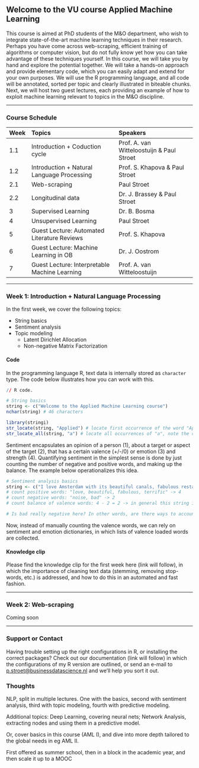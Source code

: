 ## Welcome to the VU course Applied Machine Learning

This course is aimed at PhD students of the M&O department, who wish to integrate state-of-the-art machine learning techniques in their research. Perhaps you have come across  web-scraping, efficient training of algorithms or computer vision, but do not fully know yet how you can take advantage of these techniques yourself. In this course, we will take you by hand and explore the potential together. We will take a hands-on approach and provide elementary code, which you can easily adapt and extend for your own purposes. We will use the R programming language, and all code will be annotated, sorted per topic and clearly illustrated in biteable chunks. Next, we will host two guest lectures, each providing an example of how to exploit machine learning relevant to topics in the M&O discipline. 

* * *

### Course Schedule

| Week        | Topics                                        | Speakers                       |
|:------------|:----------------------------------------------|:-------------------------------|
| 1.1         | Introduction + Coduction cycle                | Prof. A. van Witteloostuijn & Paul Stroet |
| 1.2         | Introduction + Natural Language Processing    | Prof. S. Khapova & Paul Stroet |
| 2.1         | Web-scraping                                  | Paul Stroet                    |
| 2.2         | Longitudinal data                             | Dr. J. Brassey & Paul Stroet   |
| 3           | Supervised Learning                           | Dr. B. Bosma                   |
| 4           | Unsupervised Learning                         | Paul Stroet                    |
| 5           | Guest Lecture: Automated Literature Reviews   | Prof. S. Khapova               |
| 6           | Guest Lecture: Machine Learning in OB         | Dr. J. Oostrom                 |
| 7           | Guest Lecture: Interpretable Machine Learning | Prof. A. van Witteloostuijn    |

* * *

### Week 1: Introduction + Natural Language Processing

In the first week, we cover the following topics: 

- String basics
- Sentiment analysis
- Topic modeling
  - Latent Dirichlet Allocation
  - Non-negative Matrix Factorization

#### Code

In the programming language R, text data is internally stored as `character` type. The code below illustrates how you can work with this. 

```R
// R code.

# String basics
string <- c("Welcome to the Applied Machine Learning course")
nchar(string) # 46 characters

library(stringi)
str_locate(string, "Applied") # locate first occurrence of the word "Applied"
str_locate_all(string, "a") # locate all occurrences of "a", note the case sensitivity
```

Sentiment encapsulates an opinion of a person (1), about a target or aspect of the target (2), that has a certain valence (+/-/0) or emotion (3) and strength (4). Quantifying sentiment in the simplest sense is done by just counting the number of negative and positive words, and making up the balance. The example below operationalizes this idea.

```R
# Sentiment analysis basics
string <- c("I love Amsterdam with its beautiful canals, fabulous restaurants and terrific history, although there is quite some outdoor noise late at night. The sport facilities the city offers are not bad at all.")
# count positive words: "love, beautiful, fabulous, terrific" -> 4
# count negative words: "noise, bad" -> 2
# count balance of valence words: 4 - 2 = 2 -> in general this string is positive

# Is bad really negative here? In other words, are there ways to account for negations and amplifiers?
```

Now, instead of manually counting the valence words, we can rely on sentiment and emotion dictionaries, in which lists of valence loaded words are collected. 

#### Knowledge clip
Please find the knowledge clip for the first week here (link will follow), in which the importance of cleaning text data (stemming, removing stop-words, etc.) is addressed, and how to do this in an automated and fast fashion. 

* * *

### Week 2: Web-scraping

Coming soon

* * *

### Support or Contact

Having trouble setting up the right configurations in R, or installing the correct packages? Check out our documentation (link will follow) in which the configurations of my R version are outlined, or send an e-mail to p.stroet@businessdatascience.nl and we’ll help you sort it out. 

### Thoughts

NLP, split in multiple lectures. One with the basics, second with sentiment analysis, third with topic modeling, fourth with predictive modeling.

Additional topics: Deep Learning, covering neural nets; Network Analysis, extracting nodes and using them in a predictive model.

Or, cover basics in this course (AML I), and dive into more depth tailored to the global needs in eg AML II.

First offered as summer school, then in a block in the academic year, and then scale it up to a MOOC
